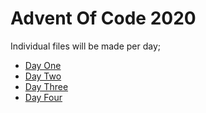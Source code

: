 # Advent Of Code 2020

Individual files will be made per day;
- [Day One](docs/1.md)
- [Day Two](docs/2.md)
- [Day Three](docs/3.md)
- [Day Four](docs/4.md)
